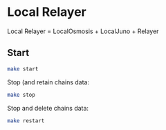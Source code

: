 # Local Relayer

Local Relayer = LocalOsmosis + LocalJuno + Relayer

## Start

```sh
make start
```

Stop (and retain chains data:

```sh
make stop
```

Stop and delete chains data:

```sh
make restart
```
